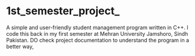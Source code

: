 # 1st_semester_project_
A simple and user-friendly student management program written in C++.
I code this back in my first semester at Mehran University Jamshoro, Sindh Pakistan.
DO check project documentation to understand the program in a better way,
